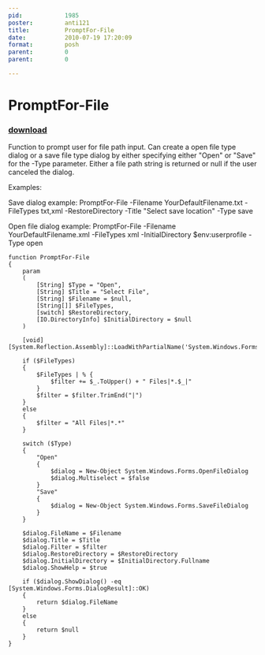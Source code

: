 ```yaml
---
pid:            1985
poster:         anti121
title:          PromptFor-File
date:           2010-07-19 17:20:09
format:         posh
parent:         0
parent:         0

---
```


# PromptFor-File

### [download](1985.ps1)

Function to prompt user for file path input. Can create a open file type dialog or a save file type dialog by either specifying either "Open" or "Save" for the -Type parameter. Either a file path string is returned or null if the user canceled the dialog.

Examples:

Save dialog example:
PromptFor-File -Filename YourDefaultFilename.txt -FileTypes txt,xml -RestoreDirectory -Title "Select save location" -Type save

Open file dialog example:
PromptFor-File -Filename YourDefaultFilename.xml -FileTypes xml -InitialDirectory $env:userprofile -Type open

```posh
function PromptFor-File 
{
	param
	(	
		[String] $Type = "Open",
		[String] $Title = "Select File",
		[String] $Filename = $null,
		[String[]] $FileTypes,
		[switch] $RestoreDirectory,
		[IO.DirectoryInfo] $InitialDirectory = $null
	)
	
	[void][System.Reflection.Assembly]::LoadWithPartialName('System.Windows.Forms')
	
	if ($FileTypes)
	{
		$FileTypes | % {
			$filter += $_.ToUpper() + " Files|*.$_|"
		}
		$filter = $filter.TrimEnd("|")
	}
	else
	{
		$filter = "All Files|*.*"
	}
	
	switch ($Type)
	{
		"Open" 
		{
			$dialog = New-Object System.Windows.Forms.OpenFileDialog
			$dialog.Multiselect = $false
		}
		"Save"
		{
			$dialog = New-Object System.Windows.Forms.SaveFileDialog
		}
	}
	
	$dialog.FileName = $Filename
	$dialog.Title = $Title
	$dialog.Filter = $filter
	$dialog.RestoreDirectory = $RestoreDirectory
	$dialog.InitialDirectory = $InitialDirectory.Fullname
	$dialog.ShowHelp = $true
	
	if ($dialog.ShowDialog() -eq [System.Windows.Forms.DialogResult]::OK)
	{
		return $dialog.FileName
	}
	else
	{
		return $null
	}
}
```
